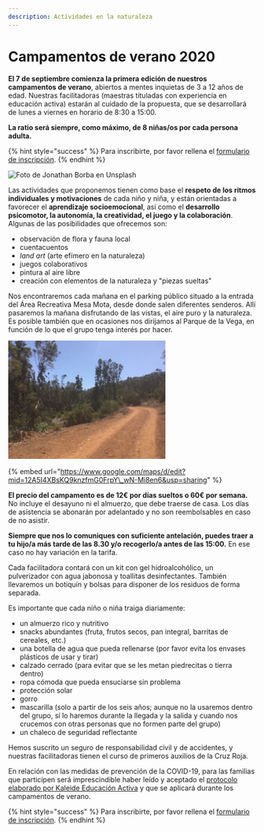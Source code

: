 ```yaml
---
description: Actividades en la naturaleza
---
```


# Campamentos de verano 2020

**El 7 de septiembre comienza la primera edición de nuestros campamentos de verano**, abiertos a mentes inquietas de 3 a 12 años de edad. Nuestras facilitadoras \(maestras tituladas con experiencia en educación activa\) estarán al cuidado de la propuesta, que se desarrollará de lunes a viernes en horario de 8:30 a 15:00. 

**La ratio será siempre, como máximo, de 8 niñas/os por cada persona adulta.**

{% hint style="success" %}
Para inscribirte, por favor rellena el [formulario de inscripción](https://docs.google.com/forms/d/e/1FAIpQLSfo7ufuzX1EEBbOnrfvOM-tTNKkaVICXkk6d7REUms16Wd2Ww/viewform?usp=sf_link).
{% endhint %}

![Foto de Jonathan Borba en Unsplash](.gitbook/assets/jonathan-borba-zfabk1ar5-a-unsplash.jpg)

Las actividades que proponemos tienen como base el **respeto de los ritmos individuales y motivaciones** de cada niño y niña, y están orientadas a favorecer el **aprendizaje socioemocional**, así como el **desarrollo psicomotor, la autonomía, la creatividad, el juego y la colaboración**. Algunas de las posibilidades que ofrecemos son:

* observación de flora y fauna local
* cuentacuentos
* _land art_ \(arte efímero en la naturaleza\)
* juegos colaborativos
* pintura al aire libre
* creación con elementos de la naturaleza y "piezas sueltas"

Nos encontraremos cada mañana en el parking público situado a la entrada del Área Recreativa Mesa Mota,  desde donde salen diferentes senderos. Allí pasaremos la mañana disfrutando de las vistas, el aire puro y la naturaleza. Es posible también que en ocasiones nos dirijamos al Parque de la Vega, en función de lo que el grupo tenga interés por hacer. 

![El corredor ecol&#xF3;gico, uno de los senderos que salen de Mesa Mota. ](.gitbook/assets/image19.jpeg)

{% embed url="https://www.google.com/maps/d/edit?mid=12A5I4XBsKQ9knzfmG0FrpY\_wN-Mi8en6&usp=sharing" %}



**El precio del campamento es de 12€ por días sueltos o 60€ por semana.** No incluye el desayuno ni el almuerzo, que debe traerse de casa. Los días de asistencia se abonarán por adelantado y no son reembolsables en caso de no asistir.

**Siempre que nos lo comuniques con suficiente antelación, puedes traer a tu hijo/a más tarde de las 8.30 y/o recogerlo/a antes de las 15:00.** En ese caso no hay variación en la tarifa.

Cada facilitadora contará con un kit con gel hidroalcohólico, un pulverizador con agua jabonosa y toallitas desinfectantes. También llevaremos un botiquín y bolsas para disponer de los residuos de forma separada.

Es importante que cada niño o niña traiga diariamente:

* un almuerzo rico y nutritivo 
* snacks abundantes \(fruta, frutos secos, pan integral, barritas de cereales, etc.\)
* una botella de agua que pueda rellenarse \(por favor evita los envases plásticos de usar y tirar\)
* calzado cerrado \(para evitar que se les metan piedrecitas o tierra dentro\)
* ropa cómoda que pueda ensuciarse sin problema
* protección solar
* gorro
* mascarilla \(solo a partir de los seis años; aunque no la usaremos dentro del grupo, sí lo haremos durante la llegada y la salida y cuando nos crucemos con otras personas que no formen parte del grupo\)
* un chaleco de seguridad reflectante

Hemos suscrito un seguro de responsabilidad civil y de accidentes, y nuestras facilitadoras tienen el curso de primeros auxilios de la Cruz Roja. 

En relación con las medidas de prevención de la COVID-19, para las familias que participen será imprescindible haber leído y aceptado el [protocolo elaborado por Kaleide Educación Activa](protocolo-para-la-prevencion-de-la-covid-19.md) y que se aplicará durante los campamentos de verano.

{% hint style="success" %}
Para inscribirte, por favor rellena el [formulario de inscripción](https://docs.google.com/forms/d/e/1FAIpQLSfo7ufuzX1EEBbOnrfvOM-tTNKkaVICXkk6d7REUms16Wd2Ww/viewform?usp=sf_link).
{% endhint %}




